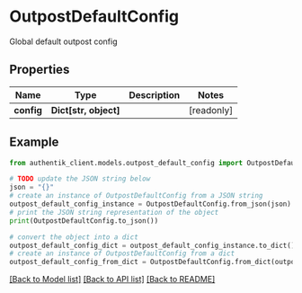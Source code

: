 # OutpostDefaultConfig

Global default outpost config

## Properties

Name | Type | Description | Notes
------------ | ------------- | ------------- | -------------
**config** | **Dict[str, object]** |  | [readonly] 

## Example

```python
from authentik_client.models.outpost_default_config import OutpostDefaultConfig

# TODO update the JSON string below
json = "{}"
# create an instance of OutpostDefaultConfig from a JSON string
outpost_default_config_instance = OutpostDefaultConfig.from_json(json)
# print the JSON string representation of the object
print(OutpostDefaultConfig.to_json())

# convert the object into a dict
outpost_default_config_dict = outpost_default_config_instance.to_dict()
# create an instance of OutpostDefaultConfig from a dict
outpost_default_config_from_dict = OutpostDefaultConfig.from_dict(outpost_default_config_dict)
```
[[Back to Model list]](../README.md#documentation-for-models) [[Back to API list]](../README.md#documentation-for-api-endpoints) [[Back to README]](../README.md)


